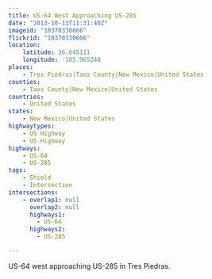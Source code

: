 ```yaml
---
title: US-64 West Approaching US-285
date: "2013-10-13T11:31:40Z"
imageid: "10370330666"
flickrid: "10370330666"
location:
    latitude: 36.645111
    longitude: -105.965248
places:
    - Tres Piedras|Taos County|New Mexico|United States
counties:
    - Taos County|New Mexico|United States
countries:
    - United States
states:
    - New Mexico|United States
highwaytypes:
    - US Highway
    - US Highway
highways:
    - US-64
    - US-285
tags:
    - Shield
    - Intersection
intersections:
    - overlap1: null
      overlap2: null
      highways1:
        - US-64
      highways2:
        - US-285

---
```

US-64 west approaching US-285 in Tres Piedras.